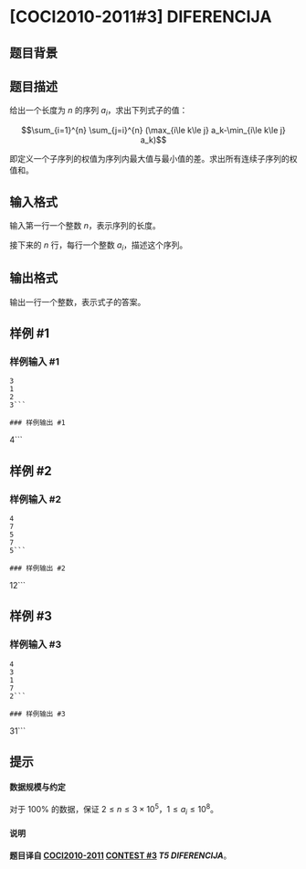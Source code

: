 # [COCI2010-2011#3] DIFERENCIJA

## 题目背景



## 题目描述

给出一个长度为 $n$ 的序列 $a_i$，求出下列式子的值：

$$\sum_{i=1}^{n} \sum_{j=i}^{n} (\max_{i\le k\le j} a_k-\min_{i\le k\le j} a_k)$$



即定义一个子序列的权值为序列内最大值与最小值的差。求出所有连续子序列的权值和。



## 输入格式

输入第一行一个整数 $n$，表示序列的长度。

接下来的 $n$ 行，每行一个整数 $a_i$，描述这个序列。

## 输出格式

输出一行一个整数，表示式子的答案。

## 样例 #1

### 样例输入 #1
```
3
1
2
3```

### 样例输出 #1

```
4```

## 样例 #2

### 样例输入 #2
```
4
7
5
7
5```

### 样例输出 #2

```
12```

## 样例 #3

### 样例输入 #3
```
4
3
1
7
2```

### 样例输出 #3

```
31```

## 提示

#### 数据规模与约定

对于 $100\%$ 的数据，保证 $2\le n\le 3\times 10^5$，$1\le a_i\le 10^8$。

#### 说明

**题目译自 [COCI2010-2011](https://hsin.hr/coci/archive/2010_2011/) [CONTEST #3](https://hsin.hr/coci/archive/2010_2011/contest3_tasks.pdf) *T5 DIFERENCIJA***。
